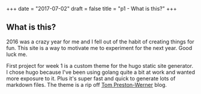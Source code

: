 +++
date = "2017-07-02"
draft = false
title = "p1 - What is this?"
+++
## What is this?

2016 was a crazy year for me and I fell out of the habit of creating things for fun. This site is a way to motivate me to experiment for the next year.
Good luck me.

First project for week 1 is a custom theme for the hugo static site generator. I chose hugo because I've been using golang quite a bit at work and wanted more exposure to it. Plus it's super fast and quick to generate lots of markdown files. The theme is a rip off [Tom Preston-Werner](http://tom.preston-werner.com/) blog.
